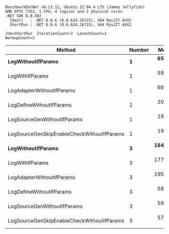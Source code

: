 ```

BenchmarkDotNet v0.13.12, Ubuntu 22.04.4 LTS (Jammy Jellyfish)
AMD EPYC 7763, 1 CPU, 4 logical and 2 physical cores
.NET SDK 8.0.302
  [Host]   : .NET 8.0.6 (8.0.624.26715), X64 RyuJIT AVX2
  ShortRun : .NET 8.0.6 (8.0.624.26715), X64 RyuJIT AVX2

Job=ShortRun  IterationCount=3  LaunchCount=1  
WarmupCount=3  

```
| Method                                     | Number | Mean      | Error     | StdDev   | Min       | Max       | Gen0   | Allocated |
|------------------------------------------- |------- |----------:|----------:|---------:|----------:|----------:|-------:|----------:|
| **LogWithoutIfParams**                         | **1**      |  **65.09 ns** |  **5.938 ns** | **0.325 ns** |  **64.72 ns** |  **65.33 ns** | **0.0010** |      **88 B** |
| LogWithIfParams                            | 1      |  59.32 ns |  4.620 ns | 0.253 ns |  59.04 ns |  59.53 ns | 0.0010 |      88 B |
| LogAdapterWithoutIfParams                  | 1      |  66.73 ns | 29.736 ns | 1.630 ns |  65.66 ns |  68.60 ns | 0.0010 |      88 B |
| LogDefineWithoutIfParams                   | 1      |  20.07 ns |  4.381 ns | 0.240 ns |  19.88 ns |  20.34 ns |      - |         - |
| LogSourceGenWithoutIfParams                | 1      |  19.90 ns |  0.845 ns | 0.046 ns |  19.85 ns |  19.94 ns |      - |         - |
| LogSourceGenSkipEnableCheckWithoutIfParams | 1      |  19.12 ns |  2.681 ns | 0.147 ns |  18.98 ns |  19.27 ns |      - |         - |
| **LogWithoutIfParams**                         | **3**      | **184.75 ns** | **11.921 ns** | **0.653 ns** | **184.17 ns** | **185.46 ns** | **0.0031** |     **264 B** |
| LogWithIfParams                            | 3      | 177.75 ns |  3.300 ns | 0.181 ns | 177.62 ns | 177.96 ns | 0.0031 |     264 B |
| LogAdapterWithoutIfParams                  | 3      | 195.67 ns |  6.338 ns | 0.347 ns | 195.31 ns | 196.00 ns | 0.0031 |     264 B |
| LogDefineWithoutIfParams                   | 3      |  58.94 ns |  4.984 ns | 0.273 ns |  58.66 ns |  59.21 ns |      - |         - |
| LogSourceGenWithoutIfParams                | 3      |  59.66 ns | 32.302 ns | 1.771 ns |  58.22 ns |  61.63 ns |      - |         - |
| LogSourceGenSkipEnableCheckWithoutIfParams | 3      |  57.72 ns |  2.322 ns | 0.127 ns |  57.64 ns |  57.86 ns |      - |         - |
